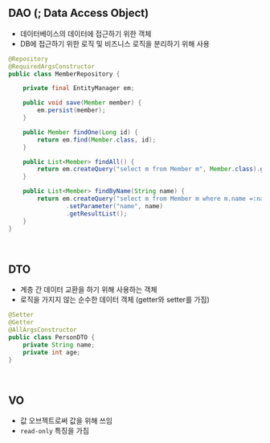 ## DAO (; Data Access Object)

- 데이터베이스의 데이터에 접근하기 위한 객체
- DB에 접근하기 위한 로직 및 비즈니스 로직을 분리하기 위해 사용

```java
@Repository
@RequiredArgsConstructor
public class MemberRepository {

    private final EntityManager em;

    public void save(Member member) {
        em.persist(member);
    }

    public Member findOne(Long id) {
        return em.find(Member.class, id);
    }

    public List<Member> findAll() {
        return em.createQuery("select m from Member m", Member.class).getResultList();
    }

    public List<Member> findByName(String name) {
        return em.createQuery("select m from Member m where m.name =:name", Member.class)
                .setParameter("name", name)
                .getResultList();
    }
}
```

<br>

## DTO

- 계층 간 데이터 교환을 하기 위해 사용하는 객체
- 로직을 가지지 않는 순수한 데이터 객체 (getter와 setter를 가짐)

```java
@Setter
@Getter
@AllArgsConstructor
public class PersonDTO {
    private String name;
    private int age;
}
```

<br>

## VO

- 값 오브젝트로써 값을 위해 쓰임
- `read-only` 특징을 가짐
